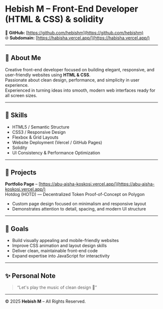 # Hebish M – Front-End Developer (HTML & CSS) & solidity

💼 **GitHub:** [https://github.com/hebishm](https://github.com/hebishm)  
🌐 **Subdomain:** [https://habisha.vercel.app/](https://habisha.vercel.app/)

---

## 🧠 About Me  
Creative front-end developer focused on building elegant, responsive, and user-friendly websites using **HTML & CSS**.  
Passionate about clean design, performance, and simplicity in user experience.  
Experienced in turning ideas into smooth, modern web interfaces ready for all screen sizes.

---

## 🧩 Skills  
- HTML5 / Semantic Structure  
- CSS3 / Responsive Design  
- Flexbox & Grid Layouts  
- Website Deployment (Vercel / GitHub Pages)
- Solidity 
- UI Consistency & Performance Optimization  

---

## 🧱 Projects  
**Portfolio Page** – [https://abu-aisha-koskosi.vercel.app/](https://abu-aisha-koskosi.vercel.app/)  
Hotdog (HOTD) — Decentralized Token Proof-of-Concept on Polygon
- Custom page design focused on minimalism and responsive layout  
- Demonstrates attention to detail, spacing, and modern UI structure  

---

## 🎯 Goals  
- Build visually appealing and mobile-friendly websites  
- Improve CSS animation and layout design skills  
- Deliver clean, maintainable front-end code  
- Expand expertise into JavaScript for interactivity  

---

## ✨ Personal Note  
> “Let's play the music of clean design 🎨”

---

© 2025 **Hebish M** – All Rights Reserved.
